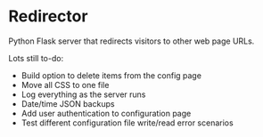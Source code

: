 # Redirector

Python Flask server that redirects visitors to other web page URLs.

Lots still to-do:

- Build option to delete items from the config page
- Move all CSS to one file
- Log everything as the server runs
- Date/time JSON backups
- Add user authentication to configuration page
- Test different configuration file write/read error scenarios